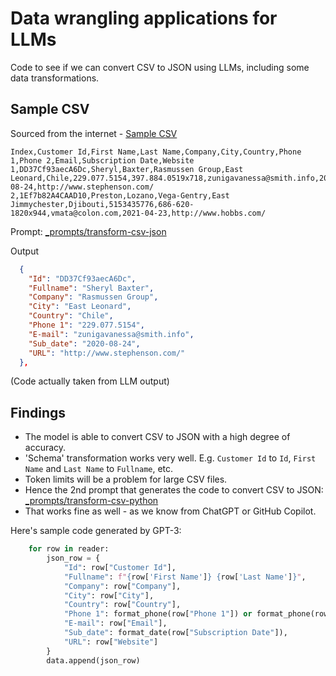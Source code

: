 # Data wrangling applications for LLMs

Code to see if we can convert CSV to JSON using LLMs, including some data transformations.

## Sample CSV

Sourced from the internet - [Sample CSV](https://people.sc.fsu.edu/~jburkardt/data/csv/csv.html)

```csv
Index,Customer Id,First Name,Last Name,Company,City,Country,Phone 1,Phone 2,Email,Subscription Date,Website
1,DD37Cf93aecA6Dc,Sheryl,Baxter,Rasmussen Group,East Leonard,Chile,229.077.5154,397.884.0519x718,zunigavanessa@smith.info,2020-08-24,http://www.stephenson.com/
2,1Ef7b82A4CAAD10,Preston,Lozano,Vega-Gentry,East Jimmychester,Djibouti,5153435776,686-620-1820x944,vmata@colon.com,2021-04-23,http://www.hobbs.com/
```

Prompt: [_prompts/transform-csv-json](./_prompts/transform-csv-json.md)

Output

```json
  {
    "Id": "DD37Cf93aecA6Dc",
    "Fullname": "Sheryl Baxter",
    "Company": "Rasmussen Group",
    "City": "East Leonard",
    "Country": "Chile",
    "Phone 1": "229.077.5154",
    "E-mail": "zunigavanessa@smith.info",
    "Sub_date": "2020-08-24",
    "URL": "http://www.stephenson.com/"
  },
```
(Code actually taken from LLM output)

## Findings

- The model is able to convert CSV to JSON with a high degree of accuracy.
- 'Schema' transformation works very well. E.g. `Customer Id` to `Id`, `First Name` and `Last Name` to `Fullname`, etc.
- Token limits will be a problem for large CSV files. 
- Hence the 2nd prompt that generates the code to convert CSV to JSON: [_prompts/transform-csv-python](./_prompts/transform-csv-python.md)
- That works fine as well - as we know from ChatGPT or GitHub Copilot.

Here's sample code generated by GPT-3:

```python
    for row in reader:
        json_row = {
            "Id": row["Customer Id"],
            "Fullname": f"{row['First Name']} {row['Last Name']}",
            "Company": row["Company"],
            "City": row["City"],
            "Country": row["Country"],
            "Phone 1": format_phone(row["Phone 1"]) or format_phone(row["Phone 2"]),
            "E-mail": row["Email"],
            "Sub_date": format_date(row["Subscription Date"]),
            "URL": row["Website"]
        }
        data.append(json_row)
```

